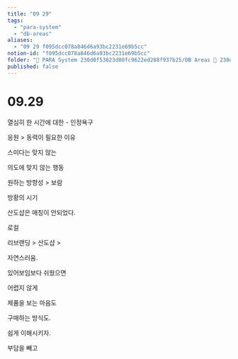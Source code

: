 ```yaml
---
title: "09 29"
tags:
  - "para-system"
  - "db-areas"
aliases:
  - "09 29 f095dcc078a846d6a93bc2231e69b5cc"
notion-id: "f095dcc078a846d6a93bc2231e69b5cc"
folder: "🚀 PARA System 230d0f53623d80fc9622ed288f937b25/DB Areas 🔲 230d0f53623d812fa0e9f500c4679623/(주) 음 66e9b539f26a4b65b785de77451613c8/미팅 aa657b2f43e64446957fc2d7f19798fa/스미다 미팅 c26819e9342747faace1d8ac84f591ba"
published: false
---
```


# 09.29

열심히 한 시간에 대한 - 인정욕구

응원 > 동력이 필요한 이유

스미다는 맞지 않는

의도에 맞지 않는 행동

원하는 방향성 > 보람

방황의 시기

산도샵은 매칭이 안되었다.

로컬

리브랜딩 > 산도샵 >

자연스러움.

있어보임보다 쉬웠으면

어렵지 않게

제품을 보는 마음도

구매하는 방식도.

쉽게 이해시키자.

부담을 빼고
